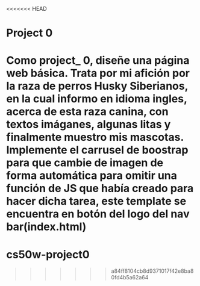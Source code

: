 <<<<<<< HEAD
# Project 0
Como project_ 0, diseñe una página web básica. Trata por mi afición por la raza de perros Husky Siberianos, en la cual informo en idioma ingles, acerca de esta raza canina, con textos imáganes, algunas litas y finalmente muestro mis mascotas. Implemente el carrusel de boostrap para que cambie de imagen de forma automática para omitir una función de JS que había creado para hacer dicha tarea, este template se encuentra en botón del logo del nav bar(index.html)
=======
# cs50w-project0
>>>>>>> a84ff8104cb8d9371017f42e8ba80fd4b5a62a64
